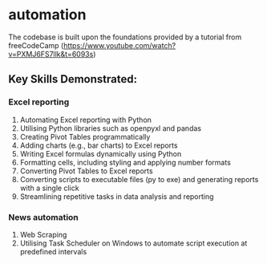 # automation

The codebase is built upon the foundations provided by a tutorial from freeCodeCamp (https://www.youtube.com/watch?v=PXMJ6FS7llk&t=6093s) 

## Key Skills Demonstrated:
### Excel reporting
1. Automating Excel reporting with Python
2. Utilising Python libraries such as openpyxl and pandas
3. Creating Pivot Tables programmatically
4. Adding charts (e.g., bar charts) to Excel reports
5. Writing Excel formulas dynamically using Python
6. Formatting cells, including styling and applying number formats
7. Converting Pivot Tables to Excel reports
8. Converting scripts to executable files (py to exe) and generating reports with a single click
9. Streamlining repetitive tasks in data analysis and reporting

### News automation
1. Web Scraping
2. Utilising Task Scheduler on Windows to automate script execution at predefined intervals
